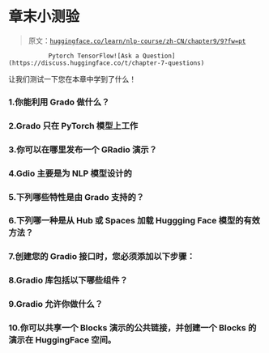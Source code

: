 # 章末小测验

> 原文：[`huggingface.co/learn/nlp-course/zh-CN/chapter9/9?fw=pt`](https://huggingface.co/learn/nlp-course/zh-CN/chapter9/9?fw=pt)

               Pytorch TensorFlow![Ask a Question](https://discuss.huggingface.co/t/chapter-7-questions)

让我们测试一下您在本章中学到了什么！

### 1.你能利用 Grado 做什么？

### 2.Grado 只在 PyTorch 模型上工作

### 3.你可以在哪里发布一个 GRadio 演示？

### 4.Gdio 主要是为 NLP 模型设计的

### 5.下列哪些特性是由 Grado 支持的？

### 6.下列哪一种是从 Hub 或 Spaces 加载 Huggging Face 模型的有效方法？

### 7.创建您的 Gradio 接口时，您必须添加以下步骤：

### 8.Gradio 库包括以下哪些组件？

### 9.Gradio 允许你做什么？

### 10.你可以共享一个 Blocks 演示的公共链接，并创建一个 Blocks 的演示在 HuggingFace 空间。